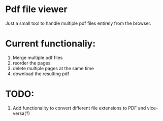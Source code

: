# Pdf file viewer

Just a small tool to handle multiple pdf files entirely from the browser.

# Current functionaliy:

1. Merge multiple pdf files
2. reorder the pages
3. delete multiple pages at the same time
4. download the resulting pdf

# TODO:

1. Add functionality to convert different file extensions to PDF and vice-versa(?)